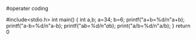 #operater coding

#include<stdio.h>
int main()
{
int a,b;
a=34;
b=6;
printf("a+b=%d/n"a+b);
printf("a-b=%d/n"a-b);
printf("a*b=%d/n"a*b);
print("a/b=%d/n"a/b);
}
return 0
